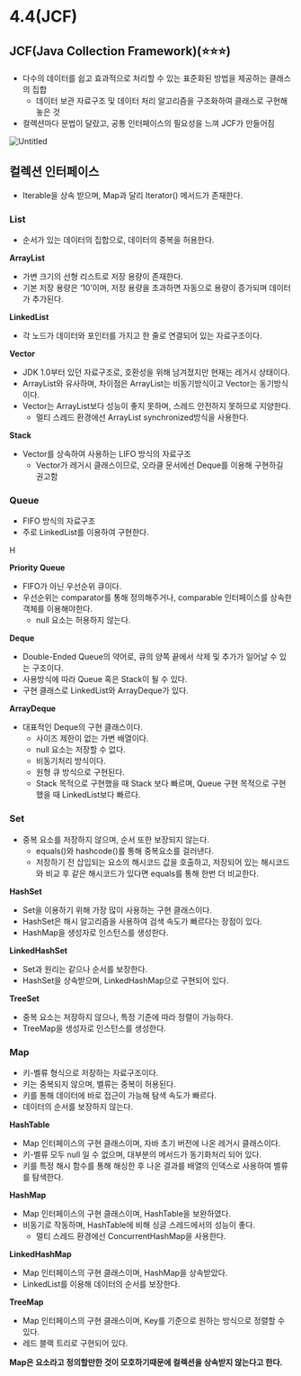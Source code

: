 # 4.4(JCF)

## JCF(Java Collection Framework)(⭐⭐⭐)

- 다수의 데이터를 쉽고 효과적으로 처리할 수 있는 표준화된 방법을 제공하는 클래스의 집합
    - 데이터 보관 자료구조 및 데이터 처리 알고리즘을 구조화하여 클래스로 구현해놓은 것
- 컬렉션마다 문법이 달랐고, 공통 인터페이스의 필요성을 느껴 JCF가 만들어짐

![Untitled](4%204(JCF)%20058dbaca6781402ab6559f3b4cdd0da6/Untitled.png)

## 컬렉션 인터페이스

- Iterable을 상속 받으며, Map과 달리 Iterator() 메서드가 존재한다.

### List

- 순서가 있는 데이터의 집합으로, 데이터의 중복을 허용한다.

**ArrayList**

- 가변 크기의 선형 리스트로 저장 용량이 존재한다.
- 기본 저장 용량은 ‘10’이며, 저장 용량을 초과하면 자동으로 용량이 증가되며 데이터가 추가된다.

**LinkedList**

- 각 노드가 데이터와 포인터를 가지고 한 줄로 연결되어 있는 자료구조이다.

**Vector**

- JDK 1.0부터 있던 자료구조로, 호환성을 위해 남겨졌지만 현재는 레거시 상태이다.
- ArrayList와 유사하며, 차이점은 ArrayList는 비동기방식이고 Vector는 동기방식이다.
- Vector는 ArrayList보다 성능이 좋지 못하며, 스레드 안전하지 못하므로 지양한다.
    - 멀티 스레드 환경에선 ArrayList synchronized방식을 사용한다.

**Stack**

- Vector를 상속하여 사용하는 LIFO 방식의 자료구조
    - Vector가 레거시 클래스이므로, 오라클 문서에선 Deque를 이용해 구현하길 권고함

### **Queue**

- FIFO 방식의 자료구조
- 주로 LinkedList를 이용하여 구현한다.

H

**Priority Queue**

- FIFO가 아닌 우선순위 큐이다.
- 우선순위는 comparator를 통해 정의해주거나, comparable 인터페이스를 상속한 객체를 이용해야한다.
    - null 요소는 허용하지 않는다.

**Deque**

- Double-Ended Queue의 약어로, 큐의 양쪽 끝에서 삭제 및 추가가 일어날 수 있는 구조이다.
- 사용방식에 따라 Queue 혹은 Stack이 될 수 있다.
- 구현 클래스로 LinkedList와 ArrayDeque가 있다.

**ArrayDeque**

- 대표적인 Deque의 구현 클래스이다.
    - 사이즈 제한이 없는 가변 배열이다.
    - null 요소는 저장할 수 없다.
    - 비동기처리 방식이다.
    - 원형 큐 방식으로 구현된다.
    - Stack 목적으로 구현했을 때 Stack 보다 빠르며, Queue 구현 목적으로 구현했을 때 LinkedList보다 빠르다.

### Set

- 중복 요소를 저장하지 않으며, 순서 또한 보장되지 않는다.
    - equals()와 hashcode()를 통해 중복요소를 걸러낸다.
    - 저장하기 전 삽입되는 요소의 해시코드 값을 호출하고, 저장되어 있는 해시코드와 비교 후 같은 해시코드가 있다면 equals를 통해 한번 더 비교한다.

**HashSet**

- Set을 이용하기 위해 가장 많이 사용하는 구현 클래스이다.
- HashSet은 해시 알고리즘을 사용하여 검색 속도가 빠르다는 장점이 있다.
- HashMap을 생성자로 인스턴스를 생성한다.

**LinkedHashSet**

- Set과 원리는 같으나 순서를 보장한다.
- HashSet을 상속받으며, LinkedHashMap으로 구현되어 있다.

**TreeSet**

- 중복 요소는 저장하지 않으나, 특정 기준에 따라 정렬이 가능하다.
- TreeMap을 생성자로 인스턴스를 생성한다.

### Map

- 키-벨류 형식으로 저장하는 자료구조이다.
- 키는 중복되지 않으며, 벨류는 중복이 허용된다.
- 키를 통해 데이터에 바로 접근이 가능해 탐색 속도가 빠르다.
- 데이터의 순서를 보장하지 않는다.

**HashTable**

- Map 인터페이스의 구현 클래스이며, 자바 초기 버전에 나온 레거시 클래스이다.
- 키-벨류 모두 null 일 수 없으며, 대부분의 메서드가 동기화처리 되어 있다.
- 키를 특정 해시 함수를 통해 해싱한 후 나온 결과를 배열의 인덱스로 사용하여 벨류를 탐색한다.

**HashMap**

- Map 인터페이스의 구현 클래스이며, HashTable을 보완하였다.
- 비동기로 작동하며, HashTable에 비해 싱글 스레드에서의 성능이 좋다.
    - 멀티 스레드 환경에선 ConcurrentHashMap을 사용한다.

**LinkedHashMap**

- Map 인터페이스의 구현 클래스이며, HashMap을 상속받았다.
- LinkedList를 이용해 데이터의 순서를 보장한다.
    
    

**TreeMap**

- Map 인터페이스의 구현 클래스이며, Key를 기준으로 원하는 방식으로 정렬할 수 있다.
- 레드 블랙 트리로 구현되어 있다.

**Map은 요소라고 정의할만한 것이 모호하기때문에 컬렉션을 상속받지 않는다고 한다.**